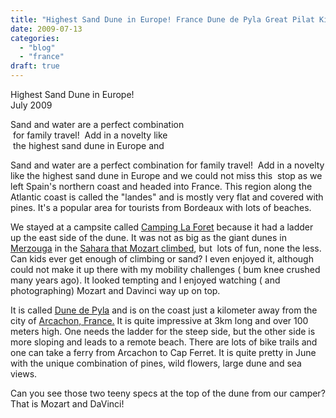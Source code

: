 ```yaml
---
title: "Highest Sand Dune in Europe! France Dune de Pyla Great Pilat Kids"
date: 2009-07-13
categories: 
  - "blog"
  - "france"
draft: true
---
```


Highest Sand Dune in Europe!  
July 2009

Sand and water are a perfect combination  
 for family travel!  Add in a novelty like  
 the highest sand dune in Europe and

  
  
  

<!--more-->

Sand and water are a perfect combination for family travel!  Add in a novelty like the highest sand dune in Europe and we could not miss this  stop as we left Spain's northern coast and headed into France. This region along the Atlantic coast is called the "landes" and is mostly very flat and covered with pines. It's a popular area for tourists from Bordeaux with lots of beaches.

We stayed at a campsite called [Camping La Foret](http://www.village-center.com/aquitaine/camping-la-foret.php) because it had a ladder up the east side of the dune. It was not as big as the giant dunes in [Merzouga](https://pub-ac94b3f306b24c0dba4238943c97f2e1.r2.dev/2007/04/les-nomades-sah.html) in the [Sahara that Mozart climbed](http://www.youtube.com/watch?v=IrrAFDt9W_U&feature=channel_page), but  lots of fun, none the less. Can kids ever get enough of climbing or sand? I even enjoyed it, although could not make it up there with my mobility challenges ( bum knee crushed many years ago). It looked tempting and I enjoyed watching ( and photographing) Mozart and Davinci way up on top.

It is called [Dune de Pyla](http://www.youtube.com/watch?v=s_CDroTIPNo) and is on the coast just a kilometer away from the city of [Arcachon, France.](http://www.dune-pyla.com/english/welcome/index.php) It is quite impressive at 3km long and over 100 meters high. One needs the ladder for the steep side, but the other side is more sloping and leads to a remote beach. There are lots of bike trails and one can take a ferry from Arcachon to Cap Ferret. It is quite pretty in June with the unique combination of pines, wild flowers, large dune and sea views.

Can you see those two teeny specs at the top of the dune from our camper? That is Mozart and DaVinci!

